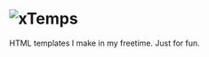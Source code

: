 # ![xTemps](https://puu.sh/qeA01/4724fab27c.png)
HTML templates I make in my freetime.
Just for fun.

